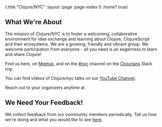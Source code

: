 {:title "Clojure/NYC"
 :layout :page
 :page-index 0
 :home? true}

## What We're About

The mission of Clojure/NYC is to foster a welcoming, collaborative environment for
idea exchange and learning about Clojure, ClojureScript and their ecosystems. We are a
growing, friendly and vibrant group. We welcome participation from everyone - all you
need is an eagerness to learn and share Clojure!

Find us here, on [Meetup](https://www.meetup.com/Clojure-NYC/), and on the [#nyc](https://clojurians.slack.com/messages/nyc/)
channel on the [Clojurians](http://clojurians.net/) Slack org.

You can find videos of Clojure/nyc talks on our [YouTube Channel](https://www.youtube.com/channel/UCTZTSEKmvMPoBd8bXFkdh8w).

Reach out to your organizers anytime at
<a href="javascript:location='mailto:\u006f\u0072\u0067\u0040\u0063\u006c\u006f\u006a\u0075\u0072\u0065\u002e\u006e\u0079\u0063';void 0"><script type="text/javascript">document.write('\u006f\u0072\u0067\u0040\u0063\u006c\u006f\u006a\u0075\u0072\u0065\u002e\u006e\u0079\u0063')</script></a>

## We Need Your Feedback!

We collect feedback from our community members periodically. Tell us how we're doing and what you would like to
see [here](https://goo.gl/forms/LzsHMoK1tJwyRJQt1).
